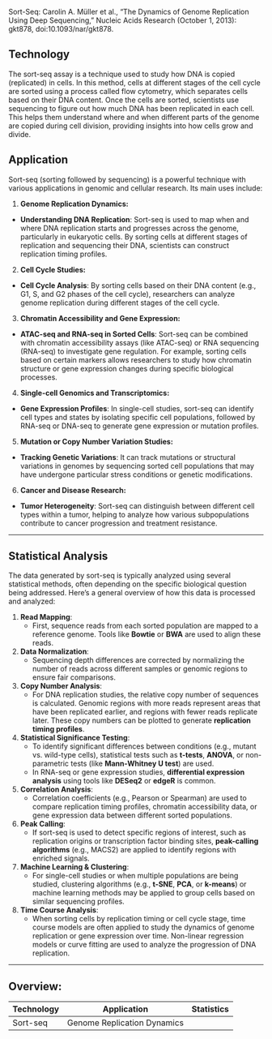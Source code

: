 
Sort-Seq: Carolin A. Müller et al., “The Dynamics of Genome Replication Using Deep Sequencing,” Nucleic Acids Research (October 1, 2013): gkt878, doi:10.1093/nar/gkt878.

## Technology
The sort-seq assay is a technique used to study how DNA is copied (replicated) in cells. In this method, cells at different stages of the cell cycle are sorted using a process called flow cytometry, which separates cells based on their DNA content. Once the cells are sorted, scientists use sequencing to figure out how much DNA has been replicated in each cell. This helps them understand where and when different parts of the genome are copied during cell division, providing insights into how cells grow and divide.

## Application
Sort-seq (sorting followed by sequencing) is a powerful technique with various applications in genomic and cellular research. Its main uses include:
 1. **Genome Replication Dynamics:**
   - **Understanding DNA Replication**: Sort-seq is used to map when and where DNA replication starts and progresses across the genome, particularly in eukaryotic cells. By sorting cells at different stages of replication and sequencing their DNA, scientists can construct replication timing profiles.
 2. **Cell Cycle Studies:**
   - **Cell Cycle Analysis**: By sorting cells based on their DNA content (e.g., G1, S, and G2 phases of the cell cycle), researchers can analyze genome replication during different stages of the cell cycle.
 3. **Chromatin Accessibility and Gene Expression:**
   - **ATAC-seq and RNA-seq in Sorted Cells**: Sort-seq can be combined with chromatin accessibility assays (like ATAC-seq) or RNA sequencing (RNA-seq) to investigate gene regulation. For example, sorting cells based on certain markers allows researchers to study how chromatin structure or gene expression changes during specific biological processes.
 4. **Single-cell Genomics and Transcriptomics:**
   - **Gene Expression Profiles**: In single-cell studies, sort-seq can identify cell types and states by isolating specific cell populations, followed by RNA-seq or DNA-seq to generate gene expression or mutation profiles.
 5. **Mutation or Copy Number Variation Studies:**
   - **Tracking Genetic Variations**: It can track mutations or structural variations in genomes by sequencing sorted cell populations that may have undergone particular stress conditions or genetic modifications.
 6. **Cancer and Disease Research:**
   - **Tumor Heterogeneity**: Sort-seq can distinguish between different cell types within a tumor, helping to analyze how various subpopulations contribute to cancer progression and treatment resistance.
---
## Statistical Analysis
The data generated by sort-seq is typically analyzed using several statistical methods, often depending on the specific biological question being addressed. Here’s a general overview of how this data is processed and analyzed:
1. **Read Mapping**:
   - First, sequence reads from each sorted population are mapped to a reference genome. Tools like **Bowtie** or **BWA** are used to align these reads.
2. **Data Normalization**:
   - Sequencing depth differences are corrected by normalizing the number of reads across different samples or genomic regions to ensure fair comparisons.
3. **Copy Number Analysis**:
   - For DNA replication studies, the relative copy number of sequences is calculated. Genomic regions with more reads represent areas that have been replicated earlier, and regions with fewer reads replicate later. These copy numbers can be plotted to generate **replication timing profiles**.
4. **Statistical Significance Testing**:
   - To identify significant differences between conditions (e.g., mutant vs. wild-type cells), statistical tests such as **t-tests**, **ANOVA**, or non-parametric tests (like **Mann-Whitney U test**) are used.
   - In RNA-seq or gene expression studies, **differential expression analysis** using tools like **DESeq2** or **edgeR** is common.
5. **Correlation Analysis**:
   - Correlation coefficients (e.g., Pearson or Spearman) are used to compare replication timing profiles, chromatin accessibility data, or gene expression data between different sorted populations.
6. **Peak Calling**:
   - If sort-seq is used to detect specific regions of interest, such as replication origins or transcription factor binding sites, **peak-calling algorithms** (e.g., MACS2) are applied to identify regions with enriched signals.
7. **Machine Learning & Clustering**:
   - For single-cell studies or when multiple populations are being studied, clustering algorithms (e.g., **t-SNE**, **PCA**, or **k-means**) or machine learning methods may be applied to group cells based on similar sequencing profiles.
8. **Time Course Analysis**:
   - When sorting cells by replication timing or cell cycle stage, time course models are often applied to study the dynamics of genome replication or gene expression over time. Non-linear regression models or curve fitting are used to analyze the progression of DNA replication.
---
## Overview:
| Technology  | Application | Statistics |
| --------    | -------     | --- |
| Sort-seq  | Genome Replication Dynamics|
